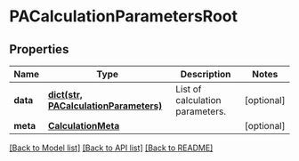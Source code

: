 # PACalculationParametersRoot

## Properties
Name | Type | Description | Notes
------------ | ------------- | ------------- | -------------
**data** | [**dict(str, PACalculationParameters)**](PACalculationParameters.md) | List of calculation parameters. | [optional] 
**meta** | [**CalculationMeta**](CalculationMeta.md) |  | [optional] 

[[Back to Model list]](../README.md#documentation-for-models) [[Back to API list]](../README.md#documentation-for-api-endpoints) [[Back to README]](../README.md)


